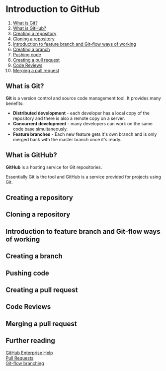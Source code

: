 # Introduction to GitHub

1. [What is Git?](#git)  
1. [What is GitHub?](#github)  
1. [Creating a repository](#create-repo)  
1. [Cloning a repository](#clone)  
1. [Introduction to feature branch and Git-flow ways of working](#feature-branch)  
1. [Creating a branch](#create-branch)  
1. [Pushing code](#push)  
1. [Creating a pull request](#pull-request)  
1. [Code Reviews](#code-review)  
1. [Merging a pull request](#merge)  

<a name="git"></a>
## What is Git?
**Git** is a version control and source code management tool. It provides many benefits:
* **Distributed development** - each developer has a local copy of the repository and there is also a remote copy on a server.
* **Concurrent development** - many developers can work on the same code base simultaneously.
* **Feature branches** - Each new feature gets it's own branch and is only merged back with the master branch once it's ready.

<a name="github"></a>
## What is GitHub?
**GitHub** is a hosting service for Git repositories.

Essentially Git is the tool and GitHub is a service provided for projects using Git.

<a name="create-repo"></a>
## Creating a repository  
<a name="clone"></a>
## Cloning a repository  
<a name="feature-branch"></a>
## Introduction to feature branch and Git-flow ways of working  
<a name="create-branch"></a>
## Creating a branch  
<a name="push"></a>
## Pushing code  
<a name="pull-request"></a>
## Creating a pull request  
<a name="code-review"></a>
## Code Reviews  
<a name="merge"></a>
## Merging a pull request  

## Further reading
[GitHub Enterprise Help](https://help.github.com/enterprise/user/)  
[Pull Requests](https://help.github.com/enterprise/user/articles/about-pull-requests/)  
[Git-flow branching](https://nvie.com/posts/a-successful-git-branching-model/)
